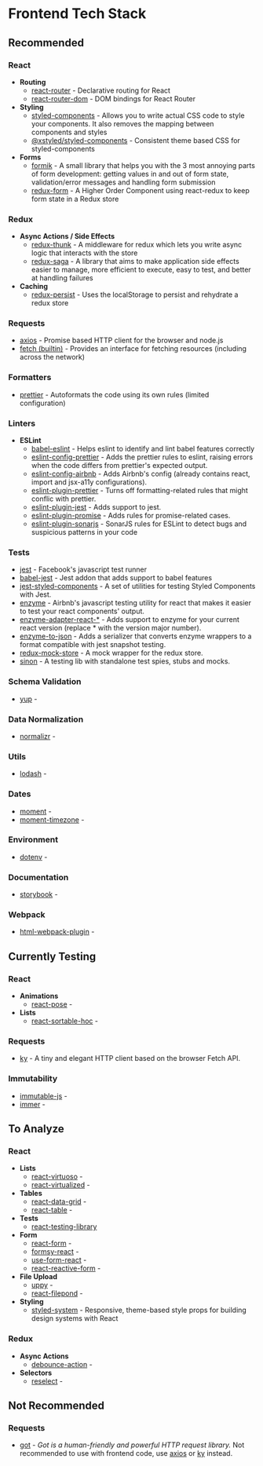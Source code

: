 # Frontend Tech Stack

## Recommended

### React

- **Routing**
  - [react-router](https://github.com/ReactTraining/react-router) - Declarative routing for React
  - [react-router-dom](https://github.com/ReactTraining/react-router/tree/master/packages/react-router-dom) - DOM bindings for React Router
- **Styling**
  - [styled-components](https://www.styled-components.com/) - Allows you to write actual CSS code to style your components. It also removes the mapping between components and styles
  - [@xstyled/styled-components](https://github.com/smooth-code/xstyled) - Consistent theme based CSS for styled-components
- **Forms**
  - [formik](https://jaredpalmer.com/formik/) - A small library that helps you with the 3 most annoying parts of form development: getting values in and out of form state, validation/error messages and handling form submission
  - [redux-form](https://redux-form.com/) - A Higher Order Component using react-redux to keep form state in a Redux store

### Redux

- **Async Actions / Side Effects**
  - [redux-thunk](https://github.com/reduxjs/redux-thunk) - A middleware for redux which lets you write async logic that interacts with the store
  - [redux-saga](https://github.com/redux-saga/redux-saga) - A library that aims to make application side effects easier to manage, more efficient to execute, easy to test, and better at handling failures
- **Caching**
  - [redux-persist](https://github.com/rt2zz/redux-persist) - Uses the localStorage to persist and rehydrate a redux store

### Requests

- [axios](https://github.com/axios/axios) - Promise based HTTP client for the browser and node.js
- [fetch (builtin)](https://developer.mozilla.org/en/docs/Web/API/Fetch_API) - Provides an interface for fetching resources (including across the network)

### Formatters

- [prettier](https://prettier.io/) - Autoformats the code using its own rules (limited configuration)

### Linters

- **ESLint**
  - [babel-eslint]() - Helps eslint to identify and lint babel features correctly
  - [eslint-config-prettier](https://github.com/prettier/eslint-config-prettier) - Adds the prettier rules to eslint, raising errors when the code differs from prettier's expected output.
  - [eslint-config-airbnb](https://github.com/airbnb/javascript) - Adds Airbnb's config (already contains react, import and jsx-a11y configurations).
  - [eslint-plugin-prettier](https://github.com/prettier/eslint-plugin-prettier) - Turns off formatting-related rules that might conflic with prettier.
  - [eslint-plugin-jest](https://github.com/jest-community/eslint-plugin-jest) - Adds support to jest.
  - [eslint-plugin-promise](https://github.com/xjamundx/eslint-plugin-promise) - Adds rules for promise-related cases.
  - [eslint-plugin-sonarjs](https://github.com/SonarSource/eslint-plugin-sonarjs) - SonarJS rules for ESLint to detect bugs and suspicious patterns in your code

### Tests

- [jest](https://jestjs.io/) - Facebook's javascript test runner
- [babel-jest](https://github.com/babel/babel-jest) - Jest addon that adds support to babel features
- [jest-styled-components](https://github.com/styled-components/jest-styled-components) - A set of utilities for testing Styled Components with Jest.
- [enzyme](https://airbnb.io/enzyme/) - Airbnb's javascript testing utility for react that makes it easier to test your react components' output.
- [enzyme-adapter-react-\*](https://github.com/airbnb/enzyme/tree/master/packages/enzyme-adapter-react-16) - Adds support to enzyme for your current react version (replace \* with the version major number).
- [enzyme-to-json](https://github.com/adriantoine/enzyme-to-json) - Adds a serializer that converts enzyme wrappers to a format compatible with jest snapshot testing.
- [redux-mock-store](https://github.com/dmitry-zaets/redux-mock-store) - A mock wrapper for the redux store.
- [sinon](https://sinonjs.org/) - A testing lib with standalone test spies, stubs and mocks.


### Schema Validation

- [yup](https://github.com/jquense/yup) -

### Data Normalization

- [normalizr](https://github.com/paularmstrong/normalizr) -

### Utils

- [lodash](https://lodash.com/) -

### Dates

- [moment](https://momentjs.com/) -
- [moment-timezone](https://momentjs.com/timezone/) -

### Environment

- [dotenv](https://github.com/motdotla/dotenv) -

### Documentation

- [storybook](https://storybook.js.org/) -

### Webpack

- [html-webpack-plugin](https://github.com/jantimon/html-webpack-plugin) -

## Currently Testing

### React

- **Animations**
  - [react-pose](https://popmotion.io/pose/) -
- **Lists**
  - [react-sortable-hoc](https://github.com/clauderic/react-sortable-hoc) -

### Requests

- [ky](https://github.com/sindresorhus/ky) - A tiny and elegant HTTP client based on the browser Fetch API.

### Immutability

- [immutable-js](https://github.com/immutable-js/immutable-js) -
- [immer](https://github.com/immerjs/immer) -

## To Analyze

### React

- **Lists**
  - [react-virtuoso](https://github.com/petyosi/react-virtuoso) -
  - [react-virtualized](https://github.com/bvaughn/react-virtualized) -
- **Tables**
  - [react-data-grid](https://adazzle.github.io/react-data-grid/) -
  - [react-table](https://github.com/tannerlinsley/react-table) -
- **Tests**
  - [react-testing-library](https://github.com/testing-library/react-testing-library)
- **Form**
  - [react-form](https://github.com/tannerlinsley/react-form) -
  - [formsy-react](https://github.com/christianalfoni/formsy-react) -
  - [use-form-react](https://github.com/amazingandyyy/use-form-react) -
  - [react-reactive-form](https://github.com/bietkul/react-reactive-form) -
- **File Upload**
  - [uppy](https://uppy.io/) -
  - [react-filepond](https://github.com/pqina/react-filepond) -
- **Styling**
  - [styled-system](https://styled-system.com/) - Responsive, theme-based style props for building design systems with React

### Redux

- **Async Actions**
  - [debounce-action](https://github.com/jshanson7/debounce-action) -
- **Selectors**
  - [reselect](https://github.com/reduxjs/reselect) -

## Not Recommended

### Requests

- [got](https://github.com/sindresorhus/got) - *Got is a human-friendly and powerful HTTP request library.* Not recommended to use with frontend code, use [axios](https://github.com/axios/axios) or [ky](https://github.com/sindresorhus/ky) instead.

